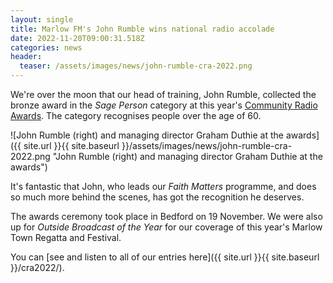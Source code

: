 ```yaml
---
layout: single
title: Marlow FM's John Rumble wins national radio accolade
date: 2022-11-20T09:00:31.518Z
categories: news
header:
  teaser: /assets/images/news/john-rumble-cra-2022.png
---
```

W﻿e're over the moon that o﻿ur head of training, John Rumble, collected the bronze award in the *Sage Person* category at this year's [Community Radio Awards](https://communityradioawards.org.uk/). The category recognises people over the age of 60. 

![John Rumble (right) and managing director Graham Duthie at the awards]({{ site.url }}{{ site.baseurl }}/assets/images/news/john-rumble-cra-2022.png "John Rumble (right) and managing director Graham Duthie at the awards")

I﻿t's fantastic that John, who leads our *Faith Matters* programme, and does so much more behind the scenes, has got the recognition he deserves. 

T﻿he awards ceremony took place in Bedford on 19 November. We were also up for *Outside Broadcast of the Year* for our coverage of this year's Marlow Town Regatta and Festival. 

Y﻿ou can \[see and listen to all of our entries here]({{ site.url }}{{ site.baseurl }}/cra2022/).